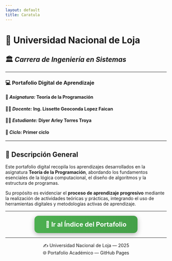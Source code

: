 ```yaml
---
layout: default
title: Caratula
---
```



# 📘 Universidad Nacional de Loja  
## 🏛️ *Carrera de Ingeniería en Sistemas*

---

### 💻 Portafolio Digital de Aprendizaje
#### 🧩 *Asignatura:* **Teoría de la Programación**  
#### 👨‍🏫 *Docente:* **Ing. Lissette Geoconda Lopez Faican**  
#### 👨‍🎓 *Estudiante:* **Diyer Arley Torres Troya**  
#### 📆 *Ciclo:* Primer ciclo  

---

## 📂 Descripción General

Este portafolio digital recopila los aprendizajes desarrollados en la asignatura **Teoría de la Programación**, abordando los fundamentos esenciales de la lógica computacional, el diseño de algoritmos y la estructura de programas.  

Su propósito es evidenciar el **proceso de aprendizaje progresivo** mediante la realización de actividades teóricas y prácticas, integrando el uso de herramientas digitales y metodologías activas de aprendizaje.

---

<p align="center">
  <a href="./principal.md" style="
    background: linear-gradient(90deg, #4CAF50, #45A049);
    color: white;
    padding: 15px 35px;
    text-align: center;
    text-decoration: none;
    display: inline-block;
    font-size: 20px;
    border-radius: 12px;
    font-weight: bold;
    box-shadow: 0 4px 15px rgba(0,0,0,0.3);
    transition: 0.3s;
  ">
    📖 Ir al Índice del Portafolio
  </a>
</p>

---

<p align="center">
  ✍️ Universidad Nacional de Loja — 2025  
  <br>
  🌐 Portafolio Académico — GitHub Pages
</p>
